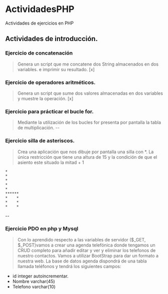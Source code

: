 # ActividadesPHP
Actividades de ejercicios en PHP
## Actividades de introducción.

### Ejercicio de concatenación 
>Genera un script que me concatene dos String almacenados en dos variables. e imprimir su resultado. [x]

### Ejercicio de operadores aritméticos.
>Genera un script que sume dos valores almacenadas en dos variables y muestre la operación. [x]

### Ejercicio para prácticar el bucle for.
>Mediante la utilización de los bucles for presenta por pantalla la tabla de multiplicación.
--
### Ejercicio silla de asteriscos.
> Crea una aplicación que nos dibuje por pantalla una silla con *.
> La única restricción que tiene una altura de 15 y la condición de que el asiento 
> este situado la mitad + 1
```
*
*
*
*
*
******
*    *
*    *
*    *
```
--

### Ejercicio PDO en php y Mysql
> Con lo aprendido respecto a las variables de servidor ($_GET, $_POST)vamos a crear una agenda telefónica donde tengamos un CRUD completo para añadir editar y ver y eliminar los telefonos de nuestro contactos. Vamos a utilizar BootStrap para dar un formato a nuestra web. La base de datos agenda dispondrá de una tabla llamada teléfonos y tendrá los siguientes campos:
* id integer autoincrementar.
* Nombre varchar(45)
* Telefono varchar(10)
